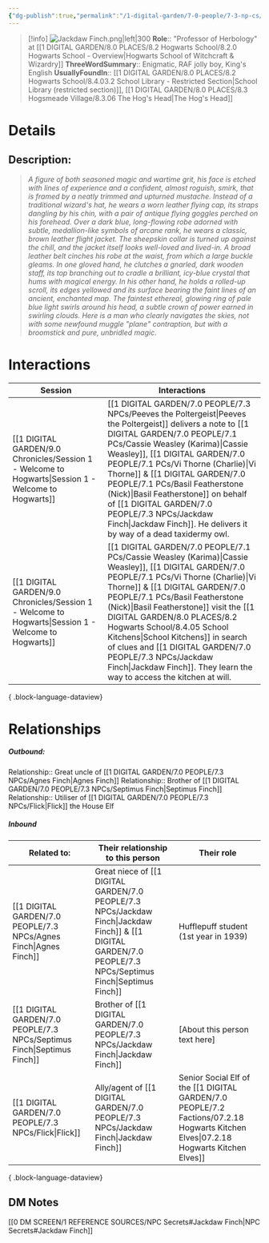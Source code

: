 ```yaml
---
{"dg-publish":true,"permalink":"/1-digital-garden/7-0-people/7-3-np-cs/jackdaw-finch/","tags":["#person","hogwarts-faculty","hogwarts","professor","slytherin","diadem"]}
---
```


>[!info] 
>![Jackdaw Finch.png|left|300](/img/user/1%20DIGITAL%20GARDEN/7.0%20PEOPLE/7.3%20NPCs/Headshots/Jackdaw%20Finch.png)
>**Role**:: "Professor of Herbology" at [[1 DIGITAL GARDEN/8.0 PLACES/8.2 Hogwarts School/8.2.0 Hogwarts School - Overview\|Hogwarts School of Witchcraft & Wizardry]]
>**ThreeWordSummary**:: Enigmatic, RAF jolly boy, King's English
>**UsuallyFoundIn**:: [[1 DIGITAL GARDEN/8.0 PLACES/8.2 Hogwarts School/8.4.03.2 School Library - Restricted Section\|School Library (restricted section)]], [[1 DIGITAL GARDEN/8.0 PLACES/8.3 Hogsmeade Village/8.3.06 The Hog's Head\|The Hog's Head]]

# Details

## Description:
>*A figure of both seasoned magic and wartime grit, his face is etched with lines of experience and a confident, almost roguish, smirk, that is framed by a neatly trimmed and upturned mustache. Instead of a traditional wizard's hat, he wears a worn leather flying cap, its straps dangling by his chin, with a pair of antique flying goggles perched on his forehead.*
>*Over a dark blue, long-flowing robe adorned with subtle, medallion-like symbols of arcane rank, he wears a classic, brown leather flight jacket. The sheepskin collar is turned up against the chill, and the jacket itself looks well-loved and lived-in. A broad leather belt cinches his robe at the waist, from which a large buckle gleams.*
>*In one gloved hand, he clutches a gnarled, dark wooden staff, its top branching out to cradle a brilliant, icy-blue crystal that hums with magical energy. In his other hand, he holds a rolled-up scroll, its edges yellowed and its surface bearing the faint lines of an ancient, enchanted map. The faintest ethereal, glowing ring of pale blue light swirls around his head, a subtle crown of power earned in swirling clouds. Here is a man who clearly navigates the skies, not with some newfound muggle "plane" contraption, but with a broomstick and pure, unbridled magic.*

# Interactions

| Session                                                                                                 | Interactions                                                                                                                                                                                                                                                                          |
| ------------------------------------------------------------------------------------------------------- | ------------------------------------------------------------------------------------------------------------------------------------------------------------------------------------------------------------------------------------------------------------------------------------- |
| [[1 DIGITAL GARDEN/9.0 Chronicles/Session 1 - Welcome to Hogwarts\|Session 1 - Welcome to Hogwarts]] | [[1 DIGITAL GARDEN/7.0 PEOPLE/7.3 NPCs/Peeves the Poltergeist\|Peeves the Poltergeist]] delivers a note to [[1 DIGITAL GARDEN/7.0 PEOPLE/7.1 PCs/Cassie Weasley (Karima)\|Cassie Weasley]], [[1 DIGITAL GARDEN/7.0 PEOPLE/7.1 PCs/Vi Thorne (Charlie)\|Vi Thorne]] & [[1 DIGITAL GARDEN/7.0 PEOPLE/7.1 PCs/Basil Featherstone (Nick)\|Basil Featherstone]] on behalf of [[1 DIGITAL GARDEN/7.0 PEOPLE/7.3 NPCs/Jackdaw Finch\|Jackdaw Finch]]. He delivers it by way of a dead taxidermy owl.                      |
| [[1 DIGITAL GARDEN/9.0 Chronicles/Session 1 - Welcome to Hogwarts\|Session 1 - Welcome to Hogwarts]] | [[1 DIGITAL GARDEN/7.0 PEOPLE/7.1 PCs/Cassie Weasley (Karima)\|Cassie Weasley]], [[1 DIGITAL GARDEN/7.0 PEOPLE/7.1 PCs/Vi Thorne (Charlie)\|Vi Thorne]] & [[1 DIGITAL GARDEN/7.0 PEOPLE/7.1 PCs/Basil Featherstone (Nick)\|Basil Featherstone]] visit the [[1 DIGITAL GARDEN/8.0 PLACES/8.2 Hogwarts School/8.4.05 School Kitchens\|School Kitchens]] in search of clues and [[1 DIGITAL GARDEN/7.0 PEOPLE/7.3 NPCs/Jackdaw Finch\|Jackdaw Finch]]. They learn the way to access the kitchen at will. |

{ .block-language-dataview}
# Relationships
##### Outbound:
Relationship:: Great uncle of [[1 DIGITAL GARDEN/7.0 PEOPLE/7.3 NPCs/Agnes Finch\|Agnes Finch]]
Relationship:: Brother of [[1 DIGITAL GARDEN/7.0 PEOPLE/7.3 NPCs/Septimus Finch\|Septimus Finch]]
Relationship:: Utiliser of [[1 DIGITAL GARDEN/7.0 PEOPLE/7.3 NPCs/Flick\|Flick]] the House Elf

##### Inbound
| Related to:                                                                | Their relationship to this person                     | Their role                                                  |
| -------------------------------------------------------------------------- | ----------------------------------------------------- | ----------------------------------------------------------- |
| [[1 DIGITAL GARDEN/7.0 PEOPLE/7.3 NPCs/Agnes Finch\|Agnes Finch]]       | Great niece of [[1 DIGITAL GARDEN/7.0 PEOPLE/7.3 NPCs/Jackdaw Finch\|Jackdaw Finch]] & [[1 DIGITAL GARDEN/7.0 PEOPLE/7.3 NPCs/Septimus Finch\|Septimus Finch]] | Hufflepuff student (1st year in 1939)                       |
| [[1 DIGITAL GARDEN/7.0 PEOPLE/7.3 NPCs/Septimus Finch\|Septimus Finch]] | Brother of [[1 DIGITAL GARDEN/7.0 PEOPLE/7.3 NPCs/Jackdaw Finch\|Jackdaw Finch]]                          | [About this person text here]                               |
| [[1 DIGITAL GARDEN/7.0 PEOPLE/7.3 NPCs/Flick\|Flick]]                   | Ally/agent of [[1 DIGITAL GARDEN/7.0 PEOPLE/7.3 NPCs/Jackdaw Finch\|Jackdaw Finch]]                       | Senior Social Elf of the [[1 DIGITAL GARDEN/7.0 PEOPLE/7.2 Factions/07.2.18 Hogwarts Kitchen Elves\|07.2.18 Hogwarts Kitchen Elves]] |

{ .block-language-dataview}






## DM Notes

[[0 DM SCREEN/1 REFERENCE SOURCES/NPC Secrets#Jackdaw Finch\|NPC Secrets#Jackdaw Finch]]
